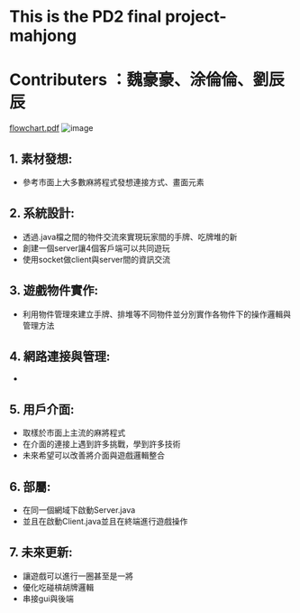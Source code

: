 # This is the PD2 final project-mahjong
# Contributers ：魏豪豪、涂倫倫、劉辰辰
[flowchart.pdf](https://github.com/user-attachments/files/15876938/Untitgled.pdf)
![image](https://github.com/edwei06/pd2-final-project/assets/80562201/b26b03e2-dbc3-4de2-b61e-8b4ea8db63a6)

## 1. 素材發想:
* 參考市面上大多數麻將程式發想連接方式、畫面元素
## 2. 系統設計:
* 透過.java檔之間的物件交流來實現玩家間的手牌、吃牌堆的新
* 創建一個server讓4個客戶端可以共同遊玩
* 使用socket做client與server間的資訊交流
## 3. 遊戲物件實作:
* 利用物件管理來建立手牌、排堆等不同物件並分別實作各物件下的操作邏輯與管理方法
## 4. 網路連接與管理:
*
## 5. 用戶介面:
* 取樣於市面上主流的麻將程式
* 在介面的連接上遇到許多挑戰，學到許多技術
* 未來希望可以改善將介面與遊戲邏輯整合
## 6. 部屬:
* 在同一個網域下啟動Server.java
* 並且在啟動Client.java並且在終端進行遊戲操作
## 7. 未來更新:
* 讓遊戲可以進行一圈甚至是一將
* 優化吃碰槓胡牌邏輯
* 串接gui與後端
